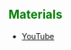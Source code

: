 ## <span style="color:green">Materials</span>

- [YouTube](https://www.youtube.com/watch?v=JIp14T9bvvc)

